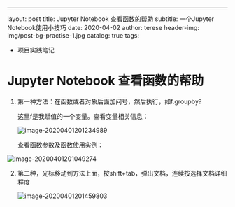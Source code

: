 ---
layout:     post
title:      Jupyter Notebook 查看函数的帮助
subtitle:   一个Jupyter Notebook使用小技巧
date:       2020-04-02
author:     terese
header-img: img/post-bg-practise-1.jpg
catalog: 	 true
tags:
   - 项目实践笔记


# Jupyter Notebook 查看函数的帮助

1. 第一种方法：在函数或者对象后面加问号，然后执行，如f.groupby?

   这里f是我赋值的一个变量。查看变量相关信息：

   ![image-20200401201234989](https://tva1.sinaimg.cn/large/00831rSTgy1gdhm41v0w6j30ja0e7ace.jpg)

   查看函数参数及函数使用实例：

![image-20200401201049274](https://tva1.sinaimg.cn/large/00831rSTgy1gdhm3qm0cvj30jd0eaq4k.jpg)



2. 第二种，光标移动到方法上面，按shift+tab，弹出文档，连续按选择文档详细程度

   ![image-20200401201459803](https://tva1.sinaimg.cn/large/00831rSTgy1gdhm4aj3nzj30ge037t8y.jpg)

